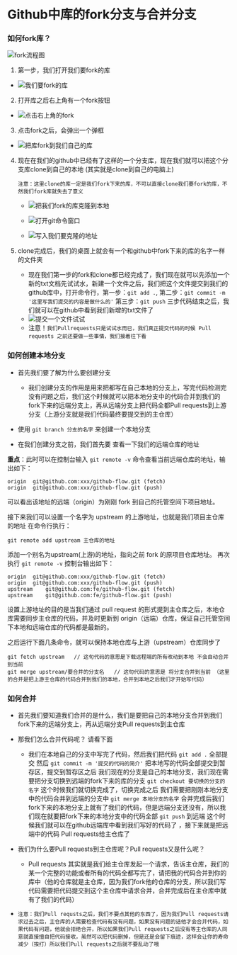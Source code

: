 #  Github中库的fork分支与合并分支

### 如何fork库？

![fork流程图](images/fork.png)

1. 第一步，我们打开我们要fork的库
   
- ![我们要fork的库](images/storeroom.png)
  
2. 打开库之后右上角有一个fork按钮
   
- ![点击右上角的fork](images/fork_storeroom.png)
  
3. 点击fork之后，会弹出一个弹框
   
- ![把库fork到我们自己的库](images/fork_storeroom_modal.png)
  
4. 现在在我们的github中已经有了这样的一个分支库，现在我们就可以把这个分支库clone到自己的本地 (其实就是clone到自己的电脑上)

   `注意：这里clone的库一定是我们fork下来的库，不可以直接clone我们要fork的库，不然我们fork库就失去了意义`

   - ![把我们fork的库克隆到本地](images/github_clone.png)

   - ![打开git命令窗口](images/Git_Bash_Here.png)

   - ![写入我们要克隆的地址](images/Git_clone_mingling.png)

5. clone完成后，我们的桌面上就会有一个和github中fork下来的库的名字一样的文件夹

   - 现在我们第一步的fork和clone都已经完成了，我们现在就可以先添加一个新的txt文档先试试水，新建一个文件之后，我们把这个文件提交到我们的github库中，打开命令行，第一步：`git add .`, 第二步：`git commit -m '这里写我们提交的内容是做什么的'` 第三步：`git push`  三步代码结束之后，我们就可以在github中看到我们新增的txt文件了
   - ![提交一个文件试试](images/git_push_file.png)
   - 注意！`我们Pullrequests只是试试水而已，我们真正提交代码的时候 Pull requests 之前还要做一些事情，我们接着往下看`

### 如何创建本地分支

   - 首先我们要了解为什么要创建分支
     - 我们创建分支的作用是用来把都写在自己本地的分支上，写完代码检测完没有问题之后，我们这个时候就可以把本地分支中的代码合并到我们的fork下来的远端分支上，再从远端分支上把代码全都Pull requests到上游分支（上游分支就是我们代码最终要提交到的主仓库）

   - 使用   `git branch 分支的名字`  来创建一个本地分支
   - 在我们创建分支之前，我们首先要 查看一下我们的远端仓库的地址

   

**重点**：此时可以在控制台输入 `git remote -v` 命令查看当前远端仓库的地址，输出如下：

```git
origin  git@github.com:xxx/github-flow.git (fetch)
origin  git@github.com:xxx/github-flow.git (push)
```

可以看出该地址的远端（origin）为刚刚 fork 到自己的托管空间下项目地址。

接下来我们可以设置一个名字为 upstream 的上游地址，也就是我们项目主仓库的地址
在命令行执行：

```git
git remote add upstream 主仓库的地址
```

添加一个别名为upstream(上游)的地址，指向之前 fork 的原项目仓库地址。
再次执行 `git remote -v` 控制台输出如下：

```git
origin  git@github.com:xxx/github-flow.git (fetch)
origin  git@github.com:xxx/github-flow.git (push)
upstream    git@github.com:fe/github-flow.git (fetch)
upstream    git@github.com:fe/github-flow.git (push)
```

设置上游地址的目的是当我们通过 pull request 的形式提到主仓库之后，本地仓库需要同步主仓库的代码，并及时更新到 origin（远端）仓库，保证自己托管空间下本地和远端仓库的代码都是最新的。

之后运行下面几条命令，就可以保持本地仓库与上游（upstream）仓库同步了

```text
git fetch upstream   // 这句代码的意思是下载远程端的所有改动到本地 不会自动合并到当前
git merge upstream/要合并的分支名   // 这句代码的意思是 将分支合并到当前 （这里的合并是把上游主仓库的代码合并到我们的本地，合并到本地之后我们才开始写代码）
```



### 如何合并

- 首先我们要知道我们合并的是什么，我们是要把自己的本地分支合并到我们fork下来的远端分支上，再从远端分支Pull requests到主仓库
- 那我们怎么合并代码呢？ 请看下面
  - 我们在本地自己的分支中写完了代码，然后我们把代码 `git add .` 全部提交 然后 `git commit -m '提交的代码的简介'` 把本地写的代码全部提交到暂存区，提交到暂存区之后   我们现在的分支是自己的本地分支，我们现在需要把分支切换到远端的fork下来的库的分支  `git checkout 要切换的分支的名字`  这个时候我们就切换完成了，切换完成之后 我们需要把刚刚本地分支中的代码合并到远端的分支中 `git merge 本地分支的名字`  合并完成后我们fork下来的本地分支上就有了我们的代码，但是远端分支还没有，所以我们现在就要把fork下来的本地分支中的代码全部 `git push`  到远端 这个时候我们就可以在github远端库中看到我们写好的代码了 ，接下来就是把远端中的代码 Pull requests给主仓库了
- 我们为什么要Pull requests到主仓库呢？Pull requests又是什么呢？
  -  Pull requests 其实就是我们给主仓库发起一个请求，告诉主仓库，我们的某一个完整的功能或者所有的代码全都写完了，请把我的代码合并到你的库中（他的仓库就是主仓库，因为我们fork他的仓库的分支，所以我们写代码需要把代码提交到这个主仓库中请求合并，合并完成后在主仓库中就有了我们的代码）

- `注意：我们Pull requsts之后，我们不要点其他的东西了，因为我们Pull requests请求过去之后，主仓库的人需要检查代码有没有问题，如果没有问题的话他才会合并代码，如果代码有问题，他就会拒绝合并，所以如果我们Pull requests之后没有等主仓库的人同意就直接擅自把代码接收，虽然可以把代码删掉，但是还是会留下痕迹，这样会让你的寿命减少（挨打）所以我们Pull requests之后就不要乱动了哦 ` 

